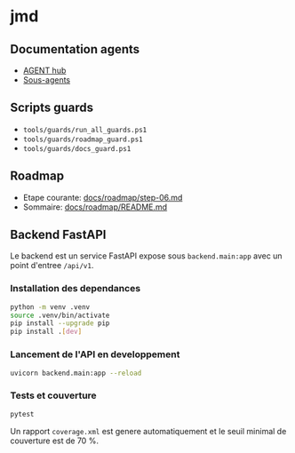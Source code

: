# jmd

## Documentation agents
- [AGENT hub](AGENT.md)
- [Sous-agents](docs/agents/README.md)

## Scripts guards
- `tools/guards/run_all_guards.ps1`
- `tools/guards/roadmap_guard.ps1`
- `tools/guards/docs_guard.ps1`

## Roadmap
- Etape courante: [docs/roadmap/step-06.md](docs/roadmap/step-06.md)
- Sommaire: [docs/roadmap/README.md](docs/roadmap/README.md)

## Backend FastAPI
Le backend est un service FastAPI expose sous `backend.main:app` avec un point d'entree `/api/v1`.

### Installation des dependances
```bash
python -m venv .venv
source .venv/bin/activate
pip install --upgrade pip
pip install .[dev]
```

### Lancement de l'API en developpement
```bash
uvicorn backend.main:app --reload
```

### Tests et couverture
```bash
pytest
```
Un rapport `coverage.xml` est genere automatiquement et le seuil minimal de couverture est de 70 %.
